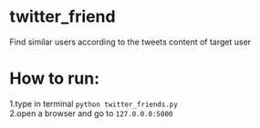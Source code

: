 # twitter_friend
Find similar users according to the tweets content of target user


# How to run: 
1.type in terminal <code>python twitter_friends.py </code><br >
2.open a browser and go to <code>127.0.0.0:5000</code>
